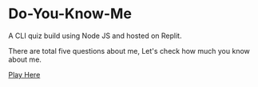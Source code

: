 # Do-You-Know-Me
 A CLI quiz build using Node JS and hosted on Replit.
 
 There are total five questions about me, Let's check how much you know about me.
 
[Play Here](https://replit.com/@jeetsdev/Do-You-Know-Me#knowMe?embed=1&output=1)

